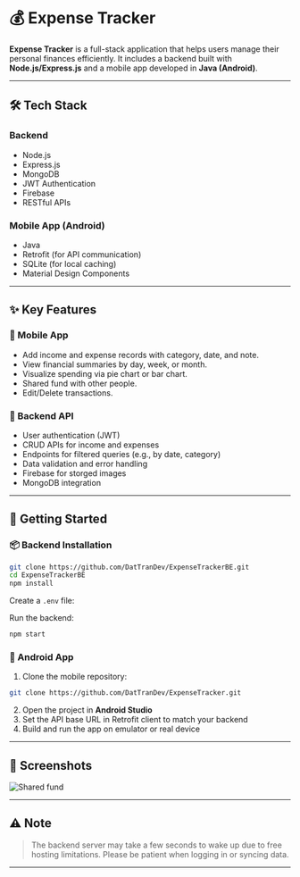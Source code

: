 # 💰 Expense Tracker

**Expense Tracker** is a full-stack application that helps users manage their personal finances efficiently. It includes a backend built with **Node.js/Express.js** and a mobile app developed in **Java (Android)**.

---

## 🛠 Tech Stack

### Backend
- Node.js
- Express.js
- MongoDB
- JWT Authentication
- Firebase
- RESTful APIs

### Mobile App (Android)
- Java
- Retrofit (for API communication)
- SQLite (for local caching)
- Material Design Components

---

## ✨ Key Features

### 📱 Mobile App
- Add income and expense records with category, date, and note.
- View financial summaries by day, week, or month.
- Visualize spending via pie chart or bar chart.
- Shared fund with other people.
- Edit/Delete transactions.

### 🔧 Backend API
- User authentication (JWT)
- CRUD APIs for income and expenses
- Endpoints for filtered queries (e.g., by date, category)
- Data validation and error handling
- Firebase for storged images
- MongoDB integration

---

## 🚀 Getting Started

### 📦 Backend Installation

```bash
git clone https://github.com/DatTranDev/ExpenseTrackerBE.git
cd ExpenseTrackerBE
npm install
```

Create a `.env` file:

Run the backend:

```bash
npm start
```

### 🤖 Android App

1. Clone the mobile repository:
```bash
git clone https://github.com/DatTranDev/ExpenseTracker.git
```
2. Open the project in **Android Studio**
3. Set the API base URL in Retrofit client to match your backend
4. Build and run the app on emulator or real device

---

## 📸 Screenshots
![Shared fund](https://drive.google.com/file/d/11Mw-L9nXfrzijsGtdzJPCrDLVb_1y18Q/view?usp=sharing)


---

## ⚠️ Note

> The backend server may take a few seconds to wake up due to free hosting limitations. Please be patient when logging in or syncing data.

---
